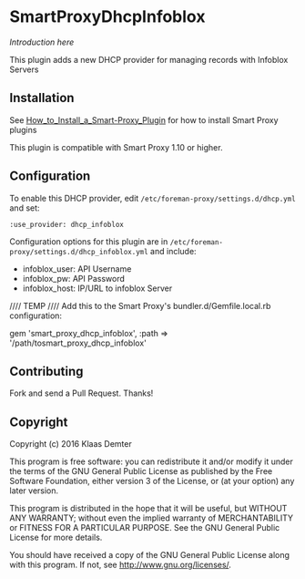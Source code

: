 # SmartProxyDhcpInfoblox

*Introduction here*

This plugin adds a new DHCP provider for managing records with Infoblox Servers

## Installation

See [How_to_Install_a_Smart-Proxy_Plugin](http://projects.theforeman.org/projects/foreman/wiki/How_to_Install_a_Smart-Proxy_Plugin)
for how to install Smart Proxy plugins

This plugin is compatible with Smart Proxy 1.10 or higher.

## Configuration

To enable this DHCP provider, edit `/etc/foreman-proxy/settings.d/dhcp.yml` and set:

    :use_provider: dhcp_infoblox

Configuration options for this plugin are in `/etc/foreman-proxy/settings.d/dhcp_infoblox.yml` and include:

* infoblox_user: API Username
* infoblox_pw: API Password
* infoblox_host: IP/URL to infoblox Server

//// TEMP ////
Add this to the Smart Proxy's bundler.d/Gemfile.local.rb configuration:

  gem 'smart_proxy_dhcp_infoblox', :path => '/path/tosmart_proxy_dhcp_infoblox'

## Contributing

Fork and send a Pull Request. Thanks!

## Copyright

Copyright (c) 2016 Klaas Demter

This program is free software: you can redistribute it and/or modify
it under the terms of the GNU General Public License as published by
the Free Software Foundation, either version 3 of the License, or
(at your option) any later version.

This program is distributed in the hope that it will be useful,
but WITHOUT ANY WARRANTY; without even the implied warranty of
MERCHANTABILITY or FITNESS FOR A PARTICULAR PURPOSE.  See the
GNU General Public License for more details.

You should have received a copy of the GNU General Public License
along with this program.  If not, see <http://www.gnu.org/licenses/>.

